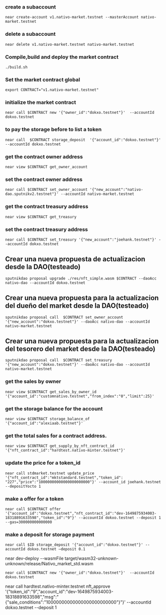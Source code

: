 
### create a subaccount
`near create-account v1.nativo-market.testnet --masterAccount nativo-market.testnet`
### delete a subaccount
`near delete v1.nativo-market.testnet nativo-market.testnet`

### Compile,build and deploy the market contract 
`./build.sh`
### Set the market contract global
`export CONTRACT="v1.nativo-market.testnet" `
### initialize the market contract
`near call $CONTRACT new '{"owner_id":"dokxo.testnet"}'  --accountId dokxo.testnet`
### to pay the storage before to list a token
`near call  $CONTRACT storage_deposit  '{"account_id":"dokxo.testnet"}' --accountId dokxo.testnet`

### get the contract owner address
`near view $CONTRACT get_owner_account`

### set the contract owner address
`near call $CONTRACT set_owner_account '{"new_account":"nativo-dao.sputnikv2.testnet"}' --accountId nativo-market.testnet`

### get the contract treasury address
`near view $CONTRACT get_treasury`

### set the contract treasury address
`near call $CONTRACT set_treasury '{"new_account":"joehank.testnet"}' --accountId dokxo.testnet`

## Crear una nueva propuesta de actualizacion desde la DAO(testeado)
`sputnikdao proposal upgrade ./res/nft_simple.wasm $CONTRACT --daoAcc nativo-dao --accountId dokxo.testnet`

## Crear una nueva propuesta para la actualizacion del dueño del market desde la DAO(testeado)
`sputnikdao proposal call  $CONTRACT set_owner_account '{"new_account":"dokxo.testnet"}' --daoAcc nativo-dao --accountId nativo-market.testnet`

## Crear una nueva propuesta para la actualizacion del tesorero del market desde la DAO(testeado)
`sputnikdao proposal call  $CONTRACT set_treasury '{"new_account":"dokxo.testnet"}' --daoAcc nativo-dao --accountId nativo-market.testnet`


### get the sales  by owner 
`near view $CONTRACT get_sales_by_owner_id '{"account_id":"customnativo.testnet","from_index":"0","limit":25}'`

### get the storage balance for the account
`near view $CONTRACT storage_balance_of  '{"account_id":"alexiaab.testnet"}'`
### get the total sales for a contract address.
`near view $CONTRACT get_supply_by_nft_contract_id '{"nft_contract_id":"hardtest.nativo-minter.testnet"}'`

### update the price for a token_id
`near call stdmarket.testnet update_price '{"nft_contract_id":"mktstandard.testnet","token_id": "227","price":"10000000000000000000000"}' --account_id joehank.testnet --depositYocto 1`

### make a offer for a token 
`near call $CONTRACT offer '{"account_id":"dokxo.testnet","nft_contract_id":"dev-1649875934003-18318891633598","token_id":"9"}' --accountId dokxo.testnet --deposit 1 --gas=300000000000000`

### make a deposit for storage payment 
`near call $ID storage_deposit '{"account_id":"dokxo.testnet"}' --accountId dokxo.testnet —deposit 0.1`






near dev-deploy --wasmFile target/wasm32-unknown-unknown/release/Nativo_market_std.wasm

`near call $CONTRACT new '{"owner_id":"dokxo.testnet"}'  --accountId dokxo.testnet`




near call hardtest.nativo-minter.testnet nft_approve '{"token_id":"9","account_id":"dev-1649875934003-18318891633598","msg":"{\"sale_conditions\":\"10000000000000000000000000\"}"}' --accountId dokxo.testnet --deposit 1

